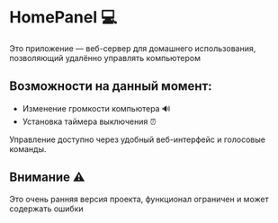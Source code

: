 # HomePanel 💻

Это приложение — веб-сервер для домашнего использования, позволяющий удалённо управлять компьютером

## Возможности на данный момент:
- Изменение громкости компьютера 🔊
- Установка таймера выключения ⏰

Управление доступно через удобный веб-интерфейс и голосовые команды.

## Внимание ⚠️
Это очень ранняя версия проекта, функционал ограничен и может содержать ошибки